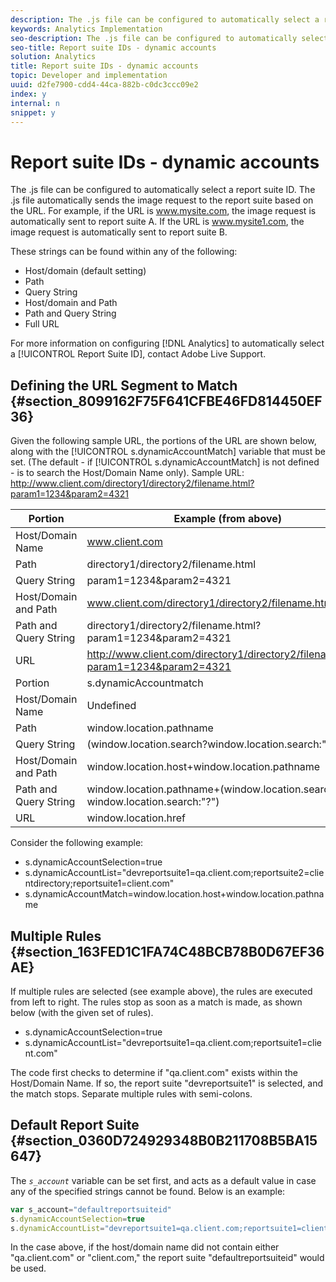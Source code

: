 ```yaml
---
description: The .js file can be configured to automatically select a report suite ID. The .js file automatically sends the image request to the report suite based on the URL. For example, if the URL is www.mysite.com, the image request is automatically sent to report suite A. If the URL is www.mysite1.com, the image request is automatically sent to report suite B.
keywords: Analytics Implementation
seo-description: The .js file can be configured to automatically select a report suite ID. The .js file automatically sends the image request to the report suite based on the URL. For example, if the URL is www.mysite.com, the image request is automatically sent to report suite A. If the URL is www.mysite1.com, the image request is automatically sent to report suite B.
seo-title: Report suite IDs - dynamic accounts
solution: Analytics
title: Report suite IDs - dynamic accounts
topic: Developer and implementation
uuid: d2fe7900-cdd4-44ca-882b-c0dc3ccc09e2
index: y
internal: n
snippet: y
---
```


# Report suite IDs - dynamic accounts

The .js file can be configured to automatically select a report suite ID. The .js file automatically sends the image request to the report suite based on the URL. For example, if the URL is www.mysite.com, the image request is automatically sent to report suite A. If the URL is www.mysite1.com, the image request is automatically sent to report suite B.

These strings can be found within any of the following:

* Host/domain (default setting) 
* Path 
* Query String 
* Host/domain and Path 
* Path and Query String 
* Full URL

For more information on configuring [!DNL Analytics] to automatically select a [!UICONTROL Report Suite ID], contact Adobe Live Support.

## Defining the URL Segment to Match {#section_8099162F75F641CFBE46FD814450EF36}

Given the following sample URL, the portions of the URL are shown below, along with the [!UICONTROL s.dynamicAccountMatch] variable that must be set. (The default - if [!UICONTROL s.dynamicAccountMatch] is not defined - is to search the Host/Domain Name only). 
Sample URL: http://www.client.com/directory1/directory2/filename.html?param1=1234&param2=4321 

|  Portion  | Example (from above)  |
|---|---|
|  Host/Domain Name  | www.client.com  |
|  Path  | directory1/directory2/filename.html  |
|  Query String  | param1=1234&param2=4321  |
|  Host/Domain and Path  | www.client.com/directory1/directory2/filename.html  |
|  Path and Query String  | directory1/directory2/filename.html?param1=1234&param2=4321  |
|  URL  | http://www.client.com/directory1/directory2/filename.html?param1=1234&param2=4321  |
|  Portion  | s.dynamicAccountmatch  |
|  Host/Domain Name  | Undefined  |
|  Path  | window.location.pathname  |
|  Query String  | (window.location.search?window.location.search:"?")  |
|  Host/Domain and Path  | window.location.host+window.location.pathname  |
|  Path and Query String  | window.location.pathname+(window.location.search?window.location.search:"?")  |
|  URL  | window.location.href  |

Consider the following example:

* s.dynamicAccountSelection=true 
* s.dynamicAccountList="devreportsuite1=qa.client.com;reportsuite2=clientdirectory;reportsuite1=client.com" 
* s.dynamicAccountMatch=window.location.host+window.location.pathname

## Multiple Rules {#section_163FED1C1FA74C48BCB78B0D67EF36AE}

If multiple rules are selected (see example above), the rules are executed from left to right. The rules stop as soon as a match is made, as shown below (with the given set of rules).

* s.dynamicAccountSelection=true 
* s.dynamicAccountList="devreportsuite1=qa.client.com;reportsuite1=client.com"

The code first checks to determine if "qa.client.com" exists within the Host/Domain Name. If so, the report suite "devreportsuite1" is selected, and the match stops. Separate multiple rules with semi-colons.

## Default Report Suite {#section_0360D724929348B0B211708B5BA15647}

The *`s_account`* variable can be set first, and acts as a default value in case any of the specified strings cannot be found. Below is an example: 

```js
var s_account="defaultreportsuiteid" 
s.dynamicAccountSelection=true 
s.dynamicAccountList="devreportsuite1=qa.client.com;reportsuite1=client.com" 

```

In the case above, if the host/domain name did not contain either "qa.client.com" or "client.com," the report suite "defaultreportsuiteid" would be used. 
